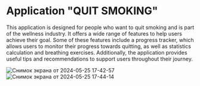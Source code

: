 # Application "QUIT SMOKING"

This application is designed for people who want to quit smoking and is part of the wellness industry. It offers a wide range of features to help users achieve their goal. Some of these features include a progress tracker, which allows users to monitor their progress towards quitting, as well as statistics calculation and breathing exercises. Additionally, the application provides useful tips and recommendations to support users throughout their journey.

![Снимок экрана от 2024-05-25 17-42-57](https://github.com/sashel007/Quit_Smoking/assets/83866980/5d7485d1-58ac-415d-8b95-9d1301d0e800)
![Снимок экрана от 2024-05-25 17-44-14](https://github.com/sashel007/Quit_Smoking/assets/83866980/7824994c-aff2-47d6-8807-27d9ba08d240)
